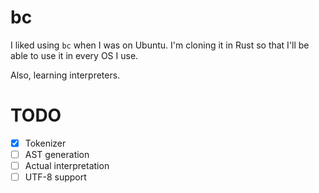 # bc

I liked using `bc` when I was on Ubuntu. I'm cloning it in Rust so that I'll be able to use it in every OS I use. 

Also, learning interpreters.


# TODO
- [x] Tokenizer
- [ ] AST generation
- [ ] Actual interpretation
- [ ] UTF-8 support